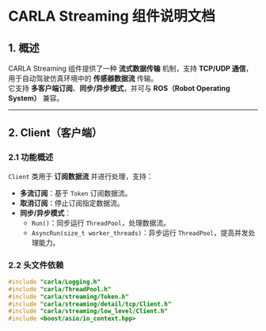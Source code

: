 # CARLA Streaming 组件说明文档

## 1. 概述
CARLA Streaming 组件提供了一种 **流式数据传输** 机制，支持 **TCP/UDP 通信**，用于自动驾驶仿真环境中的 **传感器数据流** 传输。  
它支持 **多客户端订阅**、**同步/异步模式**，并可与 **ROS（Robot Operating System）** 兼容。

---

## 2. Client（客户端）

### 2.1 功能概述
`Client` 类用于 **订阅数据流** 并进行处理，支持：
- **多流订阅**：基于 `Token` 订阅数据流。
- **取消订阅**：停止订阅指定数据流。
- **同步/异步模式**：
  - `Run()`：同步运行 `ThreadPool`，处理数据流。
  - `AsyncRun(size_t worker_threads)`：异步运行 `ThreadPool`，提高并发处理能力。

### 2.2 头文件依赖
```cpp
#include "carla/Logging.h"
#include "carla/ThreadPool.h"
#include "carla/streaming/Token.h"
#include "carla/streaming/detail/tcp/Client.h"
#include "carla/streaming/low_level/Client.h"
#include <boost/asio/io_context.hpp>
